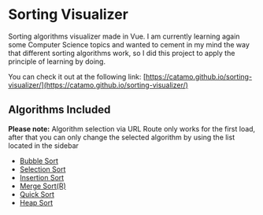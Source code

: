 # Sorting Visualizer

Sorting algorithms visualizer made in Vue. I am currently learning again some Computer Science topics and wanted to cement in my mind the way that different sorting algorithms work, so I did this project to apply the principle of learning by doing.

You can check it out at the following link: [https://catamo.github.io/sorting-visualizer/](https://catamo.github.io/sorting-visualizer/)

## Algorithms Included

**Please note:** Algorithm selection via URL Route only works for the first load, after that you can only change the selected algorithm by using the list located in the sidebar

* [Bubble Sort](https://catamo.github.io/sorting-visualizer/#/bubble-sort)
* [Selection Sort](https://catamo.github.io/sorting-visualizer/#/selection-sort)
* [Insertion Sort](https://catamo.github.io/sorting-visualizer/#/insertion-sort)
* [Merge Sort(R)](https://catamo.github.io/sorting-visualizer/#/merge-sort)
* [Quick Sort](https://catamo.github.io/sorting-visualizer/#/quick-sort)
* [Heap Sort](https://catamo.github.io/sorting-visualizer/#/heap-sort)
